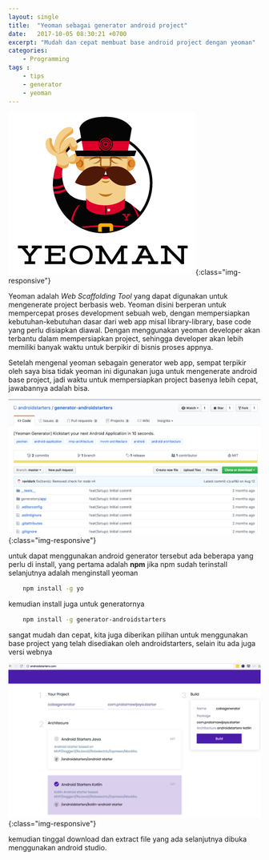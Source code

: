 ```yaml
---
layout: single
title:  "Yeoman sebagai generator android project"
date:   2017-10-05 08:30:21 +0700
excerpt: "Mudah dan cepat membuat base android project dengan yeoman"
categories: 
    - Programming
tags : 
    - tips
    - generator
    - yeoman
---
```


![Yeoman Logo](/assets/images/yeoman-logo.png){:class="img-responsive"}

Yeoman adalah _Web Scaffolding Tool_ yang dapat digunakan untuk mengenerate project berbasis web. Yeoman disini berperan untuk mempercepat proses development sebuah web, dengan mempersiapkan kebutuhan-kebutuhan dasar dari web app misal library-library, base code yang perlu disiapkan diawal.
Dengan menggunakan yeoman developer akan terbantu dalam mempersiapkan project, sehingga developer akan lebih memiliki banyak waktu untuk berpikir di bisnis proses appnya.

Setelah mengenal yeoman sebagain generator web app, sempat terpikir oleh saya bisa tidak yeoman ini digunakan juga untuk mengenerate android base project, jadi waktu untuk mempersiapkan project basenya lebih cepat, jawabannya adalah bisa.

![Android Generator](/assets/images/generator-android.png){:class="img-responsive"}

untuk dapat menggunakan android generator tersebut ada beberapa yang perlu di install, yang pertama adalah **npm** jika npm sudah terinstall selanjutnya adalah menginstall yeoman 

```bash
    npm install -g yo
```

kemudian install juga untuk generatornya
```bash
    npm install -g generator-androidstarters
```

<script type="text/javascript" src="https://asciinema.org/a/oAzXdXjRs0NP04eBPmxY3JjJq.js" id="asciicast-oAzXdXjRs0NP04eBPmxY3JjJq" async></script>

sangat mudah dan cepat, kita juga diberikan pilihan untuk menggunakan base project yang telah disediakan oleh androidstarters, selain itu ada juga versi webnya

![Android Generator](/assets/images/android_starter_generator.png){:class="img-responsive"}

kemudian tinggal download dan extract file yang ada selanjutnya dibuka menggunakan android studio.